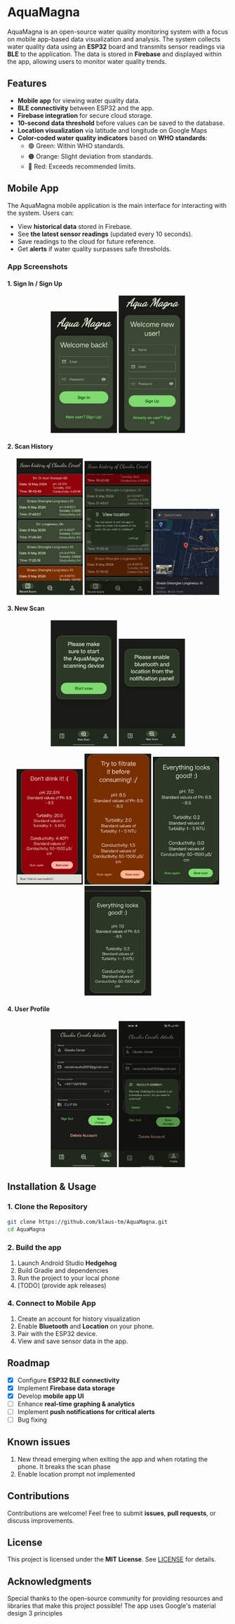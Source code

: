 # AquaMagna

AquaMagna is an open-source water quality monitoring system with a focus on mobile app-based data visualization and analysis. The system collects water quality data using an **ESP32** board and transmits sensor readings via **BLE** to the application. The data is stored in **Firebase** and displayed within the app, allowing users to monitor water quality trends.

## Features
- **Mobile app** for viewing water quality data.
- **BLE connectivity** between ESP32 and the app.
- **Firebase integration** for secure cloud storage.
- **10-second data threshold** before values can be saved to the database.
- **Location visualization** via latitude and longitude on Google Maps
- **Color-coded water quality indicators** based on **WHO standards**:
    - 🟢 Green: Within WHO standards.
    - 🟠 Orange: Slight deviation from standards.
    - 🔴 Red: Exceeds recommended limits.


## Mobile App
The AquaMagna mobile application is the main interface for interacting with the system. Users can:
- View **historical data** stored in Firebase.
- See **the latest sensor readings** (updated every 10 seconds).
- Save readings to the cloud for future reference.
- Get **alerts** if water quality surpasses safe thresholds.

### App Screenshots
#### 1. Sign In / Sign Up
<p align="center">
  <img src="screenshots/LogIn.png" width="30%">
  <img src="screenshots/Register.png" width="30%">
</p>

#### 2. Scan History
<p align="center">
  <img src="screenshots/ScanHistory.png" width="30%">
  <img src="screenshots/LocationPrompt.png" width="30%">
  <img src="screenshots/LocationView.png" width="30%">
</p>

#### 3. New Scan
<p align="center">
  <img src="screenshots/NewScanOK.png" width="30%">
  <img src="screenshots/NewScanNotOK.png" width="30%">
</p>
<p align="center">
  <img src="screenshots/NewScanRed.png" width="30%">
  <img src="screenshots/NewScanOrange.png" width="30%">
  <img src="screenshots/NewScanGreen.png" width="30%">
  <img src="screenshots/NewScanSave.png" width="30%">
</p>

#### 4. User Profile
<p align="center">
  <img src="screenshots/UserProfile.png" width="30%">
  <img src="screenshots/UserProfileDelete.png" width="30%">
</p>

## Installation & Usage
### 1. Clone the Repository
```sh
git clone https://github.com/klaus-tm/AquaMagna.git
cd AquaMagna
```
### 2. Build the app
1. Launch Android Studio **Hedgehog**
2. Build Gradle and dependencies
3. Run the project to your local phone
4. [TODO] (provide apk releases)

### 4. Connect to Mobile App
1. Create an account for history visualization
2. Enable **Bluetooth** and **Location** on your phone.
3. Pair with the ESP32 device.
4. View and save sensor data in the app.

## Roadmap
- [x] Configure **ESP32 BLE connectivity**
- [x] Implement **Firebase data storage**
- [x] Develop **mobile app UI**
- [ ] Enhance **real-time graphing & analytics**
- [ ] Implement **push notifications for critical alerts**
- [ ] Bug fixing

## Known issues
1. New thread emerging when exiting the app and when rotating the phone. It breaks the scan phase
2. Enable location prompt not implemented

## Contributions
Contributions are welcome! Feel free to submit **issues**, **pull requests**, or discuss improvements.

## License
This project is licensed under the **MIT License**. See [LICENSE](LICENSE) for details.

## Acknowledgments
Special thanks to the open-source community for providing resources and libraries that make this project possible! The app uses Google's material design 3 principles
